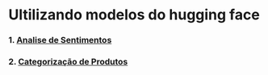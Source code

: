 # Ultilizando modelos do hugging face


### 1. [Analise de Sentimentos](./projeto-com-modelos-hugging-face/analise_sentimentos_ptbr.ipynb)
### 2. [Categorização de Produtos](./projeto-com-modelos-hugging-face/categorizando_produtos.ipynb)